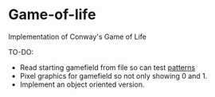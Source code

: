# Game-of-life
Implementation of Conway's Game of Life

TO-DO:
* Read starting gamefield from file so can test [patterns](https://en.wikipedia.org/wiki/Conway's_Game_of_Life#Examples_of_patterns)
* Pixel graphics for gamefield so not only showing 0 and 1.
* Implement an object oriented version.
